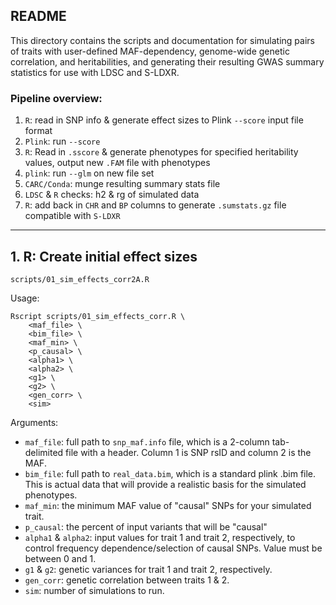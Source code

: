 README
----

This directory contains the scripts and documentation for simulating pairs of traits with user-defined MAF-dependency, genome-wide genetic correlation, and heritabilities, and generating their resulting GWAS summary statistics for use with LDSC and S-LDXR.

### Pipeline overview:
1. `R`: read in SNP info & generate effect sizes to Plink `--score` input file format
2. `Plink`: run `--score`
3. `R`: Read in `.sscore` & generate phenotypes for specified heritability values, output new `.FAM` file with phenotypes
4. `plink`: run `--glm` on new file set
5. `CARC/Conda`: munge resulting summary stats file
6. `LDSC` & `R` checks: h2 & rg of simulated data
7. `R`: add back in `CHR` and `BP` columns to generate `.sumstats.gz` file compatible with `S-LDXR`
----

## 1. R: Create initial effect sizes

`scripts/01_sim_effects_corr2A.R`

Usage:
```
Rscript scripts/01_sim_effects_corr.R \
    <maf_file> \
    <bim_file> \
    <maf_min> \
    <p_causal> \
    <alpha1> \
    <alpha2> \
    <g1> \
    <g2> \
    <gen_corr> \
    <sim>
```

Arguments:
  - `maf_file`: full path to `snp_maf.info` file, which is a 2-column tab-delimited file with a header. Column 1 is SNP rsID and column 2 is the MAF.
  - `bim_file`: full path to `real_data.bim`, which is a standard plink .bim file. This is actual data that will provide a realistic basis for the simulated phenotypes.
  - `maf_min`: the minimum MAF value of "causal" SNPs for your simulated trait.
  - `p_causal`: the percent of input variants that will be "causal"
  - `alpha1` & `alpha2`: input values for trait 1 and trait 2, respectively, to control frequency dependence/selection of causal SNPs. Value must be between 0 and 1.
  - `g1` & `g2`: genetic variances for trait 1 and trait 2, respectively.
  - `gen_corr`: genetic correlation between traits 1 & 2.
  - `sim`: number of simulations to run.
